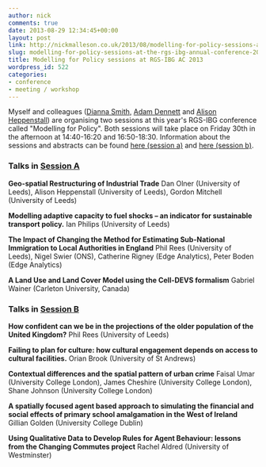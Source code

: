 ```yaml
---
author: nick
comments: true
date: 2013-08-29 12:34:45+00:00
layout: post
link: http://nickmalleson.co.uk/2013/08/modelling-for-policy-sessions-at-the-rgs-ibg-annual-conference-2013/
slug: modelling-for-policy-sessions-at-the-rgs-ibg-annual-conference-2013
title: Modelling for Policy sessions at RGS-IBG AC 2013
wordpress_id: 522
categories:
- conference
- meeting / workshop
---
```


Myself and colleagues ([Dianna Smith,](http://blizard.qmul.ac.uk/primary-care-and-public-health-staff/596-smith-dianna3.html) [Adam Dennett](https://twitter.com/adam_dennett) and [Alison Heppenstall](http://www.geog.leeds.ac.uk/people/a.heppenstall)) are organising two sessions at this year's RGS-IBG conference called "Modelling for Policy". Both sessions will take place on Friday 30th in the afternoon at 14:40-16:20 and 16:50-18:30. Information about the sessions and abstracts can be found [here (session a)](http://conference.rgs.org/AC2013/295) and [here (session b)](http://conference.rgs.org/AC2013/321).


### Talks in [Session A](http://conference.rgs.org/AC2013/295)


**Geo-spatial Restructuring of Industrial Trade**
Dan Olner (University of Leeds), Alison Heppenstall (University of Leeds), Gordon Mitchell (University of Leeds)

**Modelling adaptive capacity to fuel shocks – an indicator for sustainable transport policy.**
Ian Philips (University of Leeds)

**The Impact of Changing the Method for Estimating Sub-National Immigration to Local Authorities in England**
Phil Rees (University of Leeds), Nigel Swier (ONS), Catherine Rigney (Edge Analytics), Peter Boden (Edge Analytics)

**A Land Use and Land Cover Model using the Cell-DEVS formalism**
Gabriel Wainer (Carleton University, Canada)


### Talks in [Session B](http://conference.rgs.org/AC2013/321)


**How confident can we be in the projections of the older population of the United Kingdom?**
Phil Rees (University of Leeds)

**Failing to plan for culture: how cultural engagement depends on access to cultural facilities.**
Orian Brook (University of St Andrews)

**Contextual differences and the spatial pattern of urban crime**
Faisal Umar (University College London), James Cheshire (University College London), Shane Johnson (University College London)

**A spatially focused agent based approach to simulating the financial and social effects of primary school amalgamation in the West of Ireland**
Gillian Golden (University College Dublin)

**Using Qualitative Data to Develop Rules for Agent Behaviour: lessons from the Changing Commutes project**
Rachel Aldred (University of Westminster)
